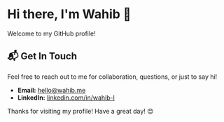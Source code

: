 # Hi there, I'm Wahib 👋

Welcome to my GitHub profile! 

## 📬 Get In Touch

Feel free to reach out to me for collaboration, questions, or just to say hi!

- **Email:** [hello@wahib.me](mailto:hello@wahib.me)
- **LinkedIn:** [linkedin.com/in/wahib-l](https://www.linkedin.com/in/wahib-l)

Thanks for visiting my profile! Have a great day! 😊
